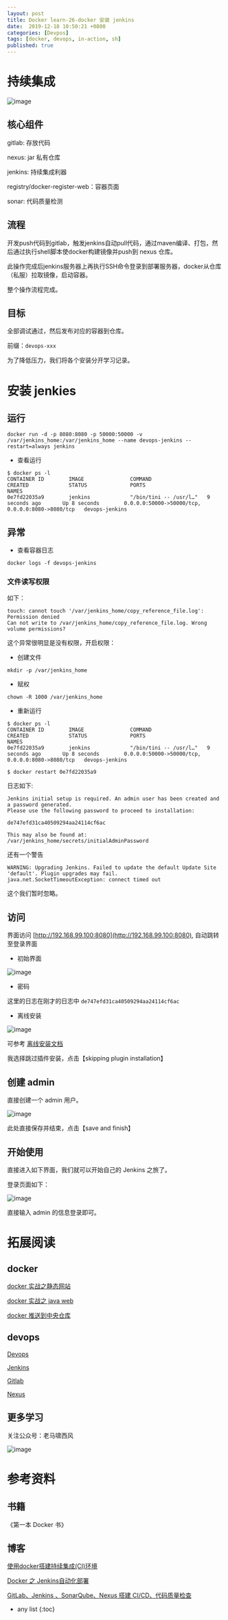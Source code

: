 ```yaml
---
layout: post
title: Docker learn-26-docker 安装 jenkins
date:  2019-12-18 10:50:21 +0800
categories: [Devpos]
tags: [docker, devops, in-action, sh]
published: true
---
```


# 持续集成

![image](https://user-images.githubusercontent.com/18375710/71437540-23736c80-272d-11ea-9e23-1e0c5802b056.png)

## 核心组件

gitlab: 存放代码

nexus: jar 私有仓库

jenkins: 持续集成利器

registry/docker-register-web：容器页面

sonar: 代码质量检测

## 流程

开发push代码到gitlab，触发jenkins自动pull代码，通过maven编译、打包，然后通过执行shell脚本使docker构建镜像并push到 nexus 仓库。

此操作完成后jenkins服务器上再执行SSH命令登录到部署服务器，docker从仓库（私服）拉取镜像，启动容器。

整个操作流程完成。

## 目标

全部调试通过，然后发布对应的容器到仓库。

前缀：`devops-xxx`

为了降低压力，我们将各个安装分开学习记录。

# 安装 jenkies

## 运行

```
docker run -d -p 8080:8080 -p 50000:50000 -v /var/jenkins_home:/var/jenkins_home --name devops-jenkins --restart=always jenkins
```

- 查看运行

```
$ docker ps -l
CONTAINER ID        IMAGE               COMMAND                  CREATED             STATUS              PORTS                                              NAMES
0e7fd22035a9        jenkins             "/bin/tini -- /usr/l…"   9 seconds ago       Up 8 seconds        0.0.0.0:50000->50000/tcp, 0.0.0.0:8080->8080/tcp   devops-jenkins
```

## 异常

- 查看容器日志

```
docker logs -f devops-jenkins
```

### 文件读写权限

如下：

```
touch: cannot touch '/var/jenkins_home/copy_reference_file.log': Permission denied
Can not write to /var/jenkins_home/copy_reference_file.log. Wrong volume permissions?
```

这个异常很明显是没有权限，开启权限：

- 创建文件

```
mkdir -p /var/jenkins_home
```

- 赋权

```
chown -R 1000 /var/jenkins_home
```

- 重新运行

```
$ docker ps -l
CONTAINER ID        IMAGE               COMMAND                  CREATED             STATUS              PORTS                                              NAMES
0e7fd22035a9        jenkins             "/bin/tini -- /usr/l…"   9 seconds ago       Up 8 seconds        0.0.0.0:50000->50000/tcp, 0.0.0.0:8080->8080/tcp   devops-jenkins
```


```
$ docker restart 0e7fd22035a9
```

日志如下:

```
Jenkins initial setup is required. An admin user has been created and a password generated.
Please use the following password to proceed to installation:

de747efd31ca40509294aa24114cf6ac

This may also be found at: /var/jenkins_home/secrets/initialAdminPassword
```

还有一个警告

```
WARNING: Upgrading Jenkins. Failed to update the default Update Site 'default'. Plugin upgrades may fail.
java.net.SocketTimeoutException: connect timed out
```

这个我们暂时忽略。

## 访问

界面访问 [http://192.168.99.100:8080](http://192.168.99.100:8080), 自动跳转至登录界面

- 初始界面

![image](https://user-images.githubusercontent.com/18375710/71441575-05ae0380-273d-11ea-9c4c-61ff8ef552d3.png)

- 密码

这里的日志在刚才的日志中 `de747efd31ca40509294aa24114cf6ac`

- 离线安装

![image](https://user-images.githubusercontent.com/18375710/71441813-0c894600-273e-11ea-8c27-9cf372f91ba8.png)

可参考 [离线安装文档](https://wiki.jenkins.io/display/JENKINS/Offline+Jenkins+Installation)

我选择跳过插件安装，点击【skipping plugin installation】

## 创建 admin

直接创建一个 admin 用户。

![image](https://user-images.githubusercontent.com/18375710/71441889-730e6400-273e-11ea-92a1-f2d2087f8acb.png)

此处直接保存并结束，点击【save and finish】

## 开始使用

直接进入如下界面，我们就可以开始自己的 Jenkins 之旅了。

登录页面如下：

![image](https://user-images.githubusercontent.com/18375710/71443392-9ab4fa80-2745-11ea-919f-61115d9f6e0d.png)

直接输入 admin 的信息登录即可。

# 拓展阅读

## docker

[docker 实战之静态网站](https://houbb.github.io/2019/12/18/docker-learn-24-static-web-in-action)

[docker 实战之 java web](https://houbb.github.io/2019/12/18/docker-learn-25-java-web-in-action)

[docker 推送到中央仓库](https://houbb.github.io/2019/12/18/docker-learn-22-image-push-to-hub)

## devops

[Devops](https://houbb.github.io/2018/03/16/devops)

[Jenkins](https://houbb.github.io/2016/10/14/jenkins)

[Gitlab](https://houbb.github.io/2017/01/13/gitlab)

[Nexus](https://houbb.github.io/2016/08/06/Nexus)

## 更多学习

关注公众号：老马啸西风

![image](https://user-images.githubusercontent.com/18375710/71187778-b427f380-22ba-11ea-8b72-cab863753533.png)

# 参考资料

## 书籍

《第一本 Docker 书》

## 博客

[使用docker搭建持续集成(CI)环境](https://blog.csdn.net/u014647285/article/details/82728236)

[Docker 之 Jenkins自动化部署](https://www.jianshu.com/p/a1aef2f7da56)

[GitLab、Jenkins 、SonarQube、Nexus 搭建 CI/CD、代码质量检查](https://hacpai.com/article/1557292536979)

* any list
{:toc}
